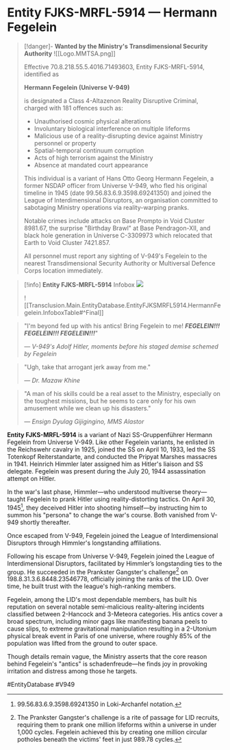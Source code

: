 # Entity FJKS-MRFL-5914 — **Hermann Fegelein**

> [!danger]- **Wanted by the Ministry's Transdimensional Security Authority**
> ![[Logo.MMTSA.png]]
> 
> Effective 70.8.218.55.5.4016.71493603, Entity FJKS-MRFL-5914, identified as
> 
> **Hermann Fegelein (Universe V-949)**
> 
> is designated a Class 4-Altazenon Reality Disruptive Criminal, charged with 181 offences such as:
> 
> - Unauthorised cosmic physical alterations
> - Involuntary biological interference on multiple lifeforms
> - Malicious use of a reality-disrupting device against Ministry personnel or property
> - Spatial-temporal continuum corruption
> - Acts of high terrorism against the Ministry
> - Absence at mandated court appearance
> 
> This individual is a variant of Hans Otto Georg Hermann Fegelein, a former NSDAP officer from Universe V-949, who fled his original timeline in 1945 (date 99.56.83.6.9.3598.69241350) and joined the League of Interdimensional Disruptors, an organisation committed to sabotaging Ministry operations via reality-warping pranks.
> 
> Notable crimes include attacks on Base Prompto in Void Cluster 8981.67, the surprise "Birthday Brawl" at Base Pendragon-XII, and black hole generation in Universe C-3309973 which relocated that Earth to Void Cluster 7421.857.
> 
> All personnel must report any sighting of V-949's Fegelein to the nearest Transdimensional Security Authority or Multiversal Defence Corps location immediately.

> [!info] **Entity FJKS-MRFL-5914** Infobox
> ![](https://files.catbox.moe/jbkhpk.jpg)
> 
> ![[Transclusion.Main.EntityDatabase.EntityFJKSMRFL5914.HermannFegelein.InfoboxTable#^Final]]

> "I'm beyond fed up with his antics! Bring Fegelein to me! ***FEGELEIN!!! FEGELEIN!!! FEGELEIN!!!***"
> 
> *— V-949's Adolf Hitler, moments before his staged demise schemed by Fegelein*

> "Ugh, take that arrogant jerk away from me."
> 
> *— Dr. Mazaw Khine*

> "A man of his skills could be a real asset to the Ministry, especially on the toughest missions, but he seems to care only for his own amusement while we clean up his disasters."
> 
> *— Ensign Dyulag Gijigingino, MMS Alastor*

**Entity FJKS-MRFL-5914** is a variant of Nazi SS-Gruppenführer Hermann Fegelein from Universe V-949. Like other Fegelein variants, he enlisted in the Reichswehr cavalry in 1925, joined the SS on April 10, 1933, led the SS Totenkopf Reiterstandarte, and conducted the Pripyat Marshes massacres in 1941. Heinrich Himmler later assigned him as Hitler's liaison and SS delegate. Fegelein was present during the July 20, 1944 assassination attempt on Hitler.

In the war's last phase, Himmler—who understood multiverse theory—taught Fegelein to prank Hitler using reality-distorting tactics. On April 30, 1945[^1], they deceived Hitler into shooting himself—by instructing him to summon his "persona" to change the war's course. Both vanished from V-949 shortly thereafter.

[^1]: 99.56.83.6.9.3598.69241350 in Loki-Archanfel notation.

Once escaped from V-949, Fegelein joined the League of Interdimensional Disruptors through Himmler's longstanding affiliations.

Following his escape from Universe V-949, Fegelein joined the League of Interdimensional Disruptors, facilitated by Himmler’s longstanding ties to the group. He succeeded in the Prankster Gangster's challenge[^2] on 198.8.31.3.6.8448.23546778, officially joining the ranks of the LID. Over time, he built trust with the league's high-ranking members.

[^2]: The Prankster Gangster's challenge is a rite of passage for LID recruits, requiring them to prank one million lifeforms within a universe in under 1,000 cycles. Fegelein achieved this by creating one million circular potholes beneath the victims' feet in just 989.78 cycles.

Fegelein, among the LID's most dependable members, has built his reputation on several notable semi-malicious reality-altering incidents classified between 2-Hancock and 3-Meteora categories. His antics cover a broad spectrum, including minor gags like manifesting banana peels to cause slips, to extreme gravitational manipulation resulting in a 2-Utonium physical break event in Paris of one universe, where roughly 85% of the population was lifted from the ground to outer space.

Though details remain vague, the Ministry asserts that the core reason behind Fegelein's "antics" is schadenfreude—he finds joy in provoking irritation and distress among those he targets.

#EntityDatabase #V949